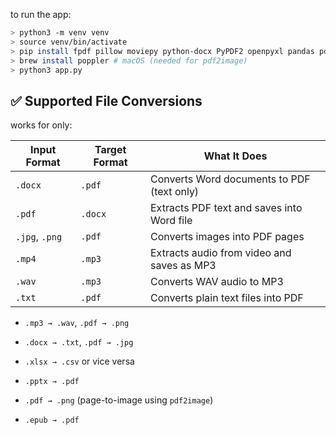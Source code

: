 to run the app:

```sh
> python3 -m venv venv
> source venv/bin/activate
> pip install fpdf pillow moviepy python-docx PyPDF2 openpyxl pandas pdf2image python-pptx ebooklib
> brew install poppler # macOS (needed for pdf2image)
> python3 app.py
```

## ✅ **Supported File Conversions**

works for only:

| **Input Format** | **Target Format** | **What It Does**                           |
| ---------------- | ----------------- | ------------------------------------------ |
| `.docx`          | `.pdf`            | Converts Word documents to PDF (text only) |
| `.pdf`           | `.docx`           | Extracts PDF text and saves into Word file |
| `.jpg`, `.png`   | `.pdf`            | Converts images into PDF pages             |
| `.mp4`           | `.mp3`            | Extracts audio from video and saves as MP3 |
| `.wav`           | `.mp3`            | Converts WAV audio to MP3                  |
| `.txt`           | `.pdf`            | Converts plain text files into PDF         |

- `.mp3 → .wav`, `.pdf → .png`
- `.docx → .txt`, `.pdf → .jpg`

- `.xlsx → .csv` or vice versa
- `.pptx → .pdf`
- `.pdf → .png` (page-to-image using `pdf2image`)
- `.epub → .pdf`
